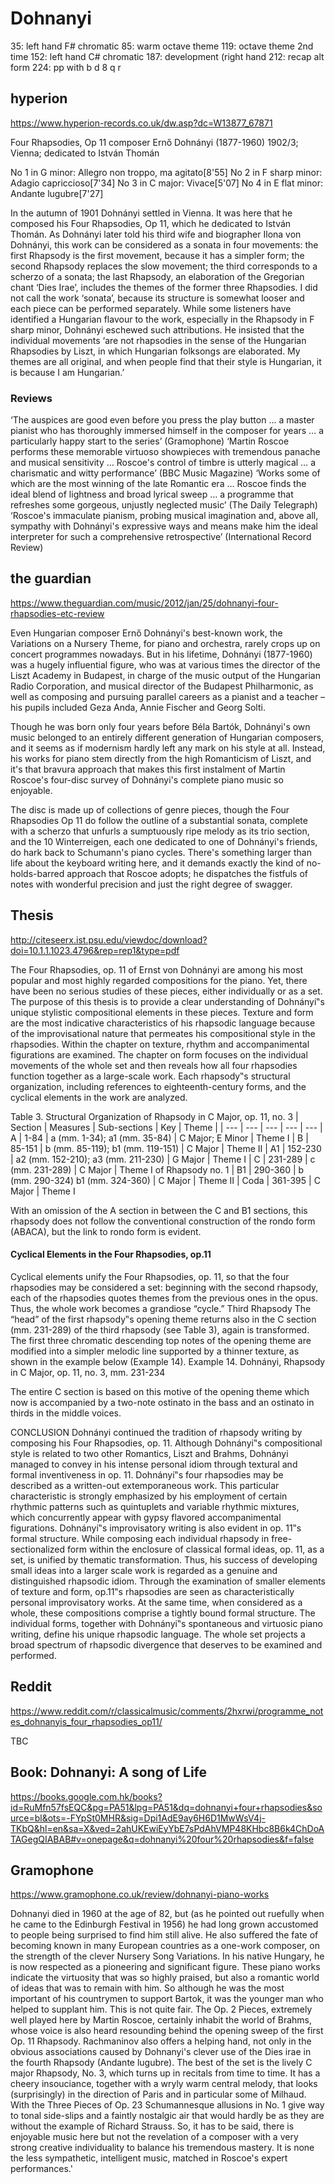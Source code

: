 ﻿# Dohnanyi

35: left hand F# chromatic
85: warm octave theme
119: octave theme 2nd time
152: left hand C# chromatic
187:  development (right hand <fis cis>
212: recap alt form
224: pp with b d 8 q r <c e>


## hyperion

https://www.hyperion-records.co.uk/dw.asp?dc=W13877_67871

Four Rhapsodies, Op 11
composer
Ernő Dohnányi (1877-1960)
1902/3; Vienna; dedicated to István Thomán

No 1 in G minor: Allegro non troppo, ma agitato[8'55]
No 2 in F sharp minor: Adagio capriccioso[7'34]
No 3 in C major: Vivace[5'07]
No 4 in E flat minor: Andante lugubre[7'27]

In the autumn of 1901 Dohnányi settled in Vienna. It was here that he composed his Four Rhapsodies, Op 11, which he dedicated to István Thomán. As Dohnányi later told his third wife and biographer Ilona von Dohnányi, this work
can be considered as a sonata in four movements: the first Rhapsody is the first movement, because it has a simpler form; the second Rhapsody replaces the slow movement; the third corresponds to a scherzo of a sonata; the last Rhapsody, an elaboration of the Gregorian chant ‘Dies Irae’, includes the themes of the former three Rhapsodies. I did not call the work ‘sonata’, because its structure is somewhat looser and each piece can be performed separately.
While some listeners have identified a Hungarian flavour to the work, especially in the Rhapsody in F sharp minor, Dohnányi eschewed such attributions. He insisted that the individual movements ‘are not rhapsodies in the sense of the Hungarian Rhapsodies by Liszt, in which Hungarian folksongs are elaborated. My themes are all original, and when people find that their style is Hungarian, it is because I am Hungarian.’

### Reviews

‘The auspices are good even before you press the play button … a master pianist who has thoroughly immersed himself in the composer for years … a particularly happy start to the series’ (Gramophone)
‘Martin Roscoe performs these memorable virtuoso showpieces with tremendous panache and musical sensitivity … Roscoe's control of timbre is utterly magical … a charismatic and witty performance’ (BBC Music Magazine)
‘Works some of which are the most winning of the late Romantic era … Roscoe finds the ideal blend of lightness and broad lyrical sweep … a programme that refreshes some gorgeous, unjustly neglected music’ (The Daily Telegraph)
‘Roscoe's immaculate pianism, probing musical imagination and, above all, sympathy with Dohnányi's expressive ways and means make him the ideal interpreter for such a comprehensive retrospective’ (International Record Review)

## the guardian

https://www.theguardian.com/music/2012/jan/25/dohnanyi-four-rhapsodies-etc-review

Even Hungarian composer Ernő Dohnányi's best-known work, the Variations on a Nursery Theme, for piano and orchestra, rarely crops up on concert programmes nowadays. But in his lifetime, Dohnányi (1877-1960) was a hugely influential figure, who was at various times the director of the Liszt Academy in Budapest, in charge of the music output of the Hungarian Radio Corporation, and musical director of the Budapest Philharmonic, as well as composing and pursuing parallel careers as a pianist and a teacher – his pupils included Geza Anda, Annie Fischer and Georg Solti.

Though he was born only four years before Béla Bartók, Dohnányi's own music belonged to an entirely different generation of Hungarian composers, and it seems as if modernism hardly left any mark on his style at all. Instead, his works for piano stem directly from the high Romanticism of Liszt, and it's that bravura approach that makes this first instalment of Martin Roscoe's four-disc survey of Dohnányi's complete piano music so enjoyable.

The disc is made up of collections of genre pieces, though the Four Rhapsodies Op 11 do follow the outline of a substantial sonata, complete with a scherzo that unfurls a sumptuously ripe melody as its trio section, and the 10 Winterreigen, each one dedicated to one of Dohnányi's friends, do hark back to Schumann's piano cycles. There's something larger than life about the keyboard writing here, and it demands exactly the kind of no-holds-barred approach that Roscoe adopts; he dispatches the fistfuls of notes with wonderful precision and just the right degree of swagger.

## Thesis

http://citeseerx.ist.psu.edu/viewdoc/download?doi=10.1.1.1023.4796&rep=rep1&type=pdf

The Four Rhapsodies, op. 11 of Ernst von Dohnányi are among his most popular
and most highly regarded compositions for the piano. Yet, there have been no serious
studies of these pieces, either individually or as a set. The purpose of this thesis is to
provide a clear understanding of Dohnányi‟s unique stylistic compositional elements in
these pieces. Texture and form are the most indicative characteristics of his rhapsodic
language because of the improvisational nature that permeates his compositional style in
the rhapsodies.
Within the chapter on texture, rhythm and accompanimental figurations are
examined. The chapter on form focuses on the individual movements of the whole set and
then reveals how all four rhapsodies function together as a large-scale work. Each
rhapsody‟s structural organization, including references to eighteenth-century forms, and
the cyclical elements in the work are analyzed. 

Table 3. Structural Organization of Rhapsody in C Major, op. 11, no. 3
| Section | Measures | Sub-sections | Key | Theme |
| --- | --- | --- | --- | --- 
| A | 1-84 | a (mm. 1-34); a1 (mm. 35-84) | C Major; E Minor | Theme I
| B | 85-151 | b (mm. 85-119); b1 (mm. 119-151) | C Major | Theme II
| A1 | 152-230 | a2 (mm. 152-210); a3 (mm. 211-230) | G Major | Theme I
| C | 231-289 | c (mm. 231-289) | C Major | Theme I of Rhapsody no. 1
| B1 | 290-360 | b (mm. 290-324) b1 (mm. 324-360) | C Major | Theme II
| Coda | 361-395 | C Major | Theme I

With an omission of the A section in between the C and B1
sections, this rhapsody does
not follow the conventional construction of the rondo form (ABACA), but the link to
rondo form is evident. 

#### Cyclical Elements in the Four Rhapsodies, op.11

Cyclical elements unify the Four Rhapsodies, op. 11, so that the four rhapsodies
may be considered a set: beginning with the second rhapsody, each of the rhapsodies
quotes themes from the previous ones in the opus. Thus, the whole work becomes a
grandiose “cycle.”
Third Rhapsody
The “head” of the first rhapsody‟s opening theme returns also in the C section
(mm. 231-289) of the third rhapsody (see Table 3), again is transformed. The first three
chromatic descending top notes of the opening theme are modified into a simpler melodic
line supported by a thinner texture, as shown in the example below (Example 14).
Example 14. Dohnányi, Rhapsody in C Major, op. 11, no. 3, mm. 231-234

The entire C section is based on this motive of the opening theme which now is
accompanied by a two-note ostinato in the bass and an ostinato in thirds in the middle
voices.

CONCLUSION
Dohnányi continued the tradition of rhapsody writing by composing his Four
Rhapsodies, op. 11. Although Dohnányi‟s compositional style is related to two other
Romantics, Liszt and Brahms, Dohnányi managed to convey in his intense personal
idiom through textural and formal inventiveness in op. 11. Dohnányi‟s four rhapsodies
may be described as a written-out extemporaneous work. This particular characteristic is
strongly emphasized by his employment of certain rhythmic patterns such as quintuplets
and variable rhythmic mixtures, which concurrently appear with gypsy flavored
accompanimental figurations. Dohnányi‟s improvisatory writing is also evident in op.
11‟s formal structure. While composing each individual rhapsody in free-sectionalized
form within the enclosure of classical formal ideas, op. 11, as a set, is unified by thematic
transformation. Thus, his success of developing small ideas into a larger scale work is
regarded as a genuine and distinguished rhapsodic idiom.
Through the examination of smaller elements of texture and form, op.11‟s
rhapsodies are seen as characteristically personal improvisatory works. At the same time,
when considered as a whole, these compositions comprise a tightly bound formal
structure. The individual forms, together with Dohnányi‟s spontaneous and virtuosic
piano writing, define his unique rhapsodic language. The whole set projects a broad
spectrum of rhapsodic divergence that deserves to be examined and performed.

## Reddit

https://www.reddit.com/r/classicalmusic/comments/2hxrwi/programme_notes_dohnanyis_four_rhapsodies_op11/

TBC

## Book: Dohnanyi: A song of Life

https://books.google.com.hk/books?id=RuMfn57fsEQC&pg=PA51&lpg=PA51&dq=dohnanyi+four+rhapsodies&source=bl&ots=-FYpSt0MHR&sig=Dpi1AdE9ay6H6D1MwWsV4j-TKbQ&hl=en&sa=X&ved=2ahUKEwiEyYbE7sPdAhVMP48KHbc8B6k4ChDoATAGegQIABAB#v=onepage&q=dohnanyi%20four%20rhapsodies&f=false

## Gramophone

https://www.gramophone.co.uk/review/dohnanyi-piano-works

Dohnanyi died in 1960 at the age of 82, but (as he pointed out ruefully when he came to the Edinburgh Festival in 1956) he had long grown accustomed to people being surprised to find him still alive. He also suffered the fate of becoming known in many European countries as a one-work composer, on the strength of the clever Nursery Song Variations. In his native Hungary, he is now respected as a pioneering and significant figure. These piano works indicate the virtuosity that was so highly praised, but also a romantic world of ideas that was to remain with him. So although he was the most important of his countrymen to support Bartok, it was the younger man who helped to supplant him.
This is not quite fair. The Op. 2 Pieces, extremely well played here by Martin Roscoe, certainly inhabit the world of Brahms, whose voice is also heard resounding behind the opening sweep of the first Op. 11 Rhapsody. Rachmaninov also offers a helping hand, not only in the obvious associations caused by Dohnanyi's clever use of the Dies irae in the fourth Rhapsody (Andante lugubre). The best of the set is the lively C major Rhapsody, No. 3, which turns up in recitals from time to time. It has a cheery insouciance, together with a wryly warm central melody, that looks (surprisingly) in the direction of Paris and in particular some of Milhaud. With the Three Pieces of Op. 23 Schumannesque allusions in No. 1 give way to tonal side-slips and a faintly nostalgic air that would hardly be as they are without the example of Richard Strauss. So, it has to be said, there is enjoyable music here but not the revelation of a composer with a very strong creative individuality to balance his tremendous mastery. It is none the less sympathetic, intelligent music, matched in Roscoe's expert performances.'
